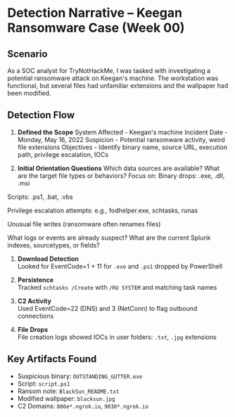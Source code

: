 # Detection Narrative – Keegan Ransomware Case (Week 00)

## Scenario

As a SOC analyst for TryNotHackMe, I was tasked with investigating a potential ransomware attack on Keegan's machine. The workstation was functional, but several files had unfamiliar extensions and the wallpaper had been modified.


## Detection Flow

1. **Defined the Scope**
System Affected - Keegan's machine
Incident Date - Monday, May 16, 2022
Suspicion - Potential ransomware activity, weird file extensions
Objectives - Identify binary name, source URL, execution path, privilege escalation, IOCs

2. **Initial Orientation Questions**
 Which data sources are available?
 What are the target file types or behaviors?
 Focus on:
Binary drops: .exe, .dll, .msi


Scripts: .ps1, .bat, .vbs


Privilege escalation attempts: e.g., fodhelper.exe, schtasks, runas


Unusual file writes (ransomware often renames files)

 What logs or events are already suspect?
 What are the current Splunk indexes, sourcetypes, or fields?

 
1. **Download Detection**  
   Looked for EventCode=1 + 11 for `.exe` and `.ps1` dropped by PowerShell

2. **Persistence**  
   Tracked `schtasks /Create` with `/RU SYSTEM` and matching task names

3. **C2 Activity**  
   Used EventCode=22 (DNS) and 3 (NetConn) to flag outbound connections

4. **File Drops**  
   File creation logs showed IOCs in user folders: `.txt`, `.jpg` extensions



## Key Artifacts Found
- Suspicious binary: `OUTSTANDING_GUTTER.exe`
- Script: `script.ps1`
- Ransom note: `BlackSun_README.txt`
- Modified wallpaper: `blacksun.jpg`
- C2 Domains: `886e*.ngrok.io`, `9030*.ngrok.io`